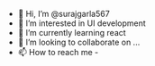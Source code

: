 - 👋 Hi, I’m @surajgarla567
- 👀 I’m interested in UI development
- 🌱 I’m currently learning react
- 💞️ I’m looking to collaborate on ...
- 📫 How to reach me -

<!---
surajgarla567/surajgarla567 is a ✨ special ✨ repository because its `README.md` (this file) appears on your GitHub profile.
You can click the Preview link to take a look at your changes.
--->
